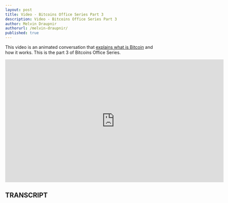 ```yaml
---
layout: post
title: Video - Bitcoins Office Series Part 3
description: Video - Bitcoins Office Series Part 3
author: Melvin Draupnir
authorurl: /melvin-draupnir/
published: true
---
```


<p>This video is an animated conversation that <a href="/financial-collateral/">explains what is Bitcoin</a> and how it works. This is the part 3 of Bitcoins Office Series.</p>

<center><iframe width="700" height="394" src="https://www.youtube.com/embed/BqqNPOYSxTo" frameborder="0" allowfullscreen></iframe></center>

<h2>TRANSCRIPT</h2>

